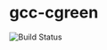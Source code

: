 # gcc-cgreen

![Build Status](https://travis-ci.org/cyber-dojo-languages/gcc-cgreen.svg?branch=master)

